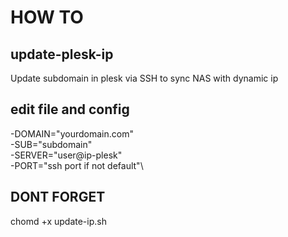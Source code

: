 # HOW TO

## update-plesk-ip
Update subdomain in plesk via SSH to sync NAS with dynamic ip

## edit file and config 
-DOMAIN="yourdomain.com"\
-SUB="subdomain"\
-SERVER="user@ip-plesk"\
-PORT="ssh port if not default"\

## DONT FORGET 
chomd +x update-ip.sh
